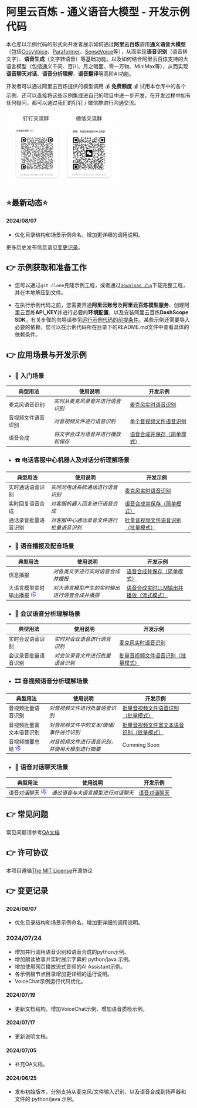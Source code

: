 # 阿里云百炼 - 通义语音大模型 - 开发示例代码

本仓库以示例代码的形式向开发者展示如何通过<strong>阿里云百炼</strong>调用<strong>通义语音大模型</strong>（包括[CosyVoice](https://fun-audio-llm.github.io/)、[Paraformer](https://github.com/modelscope/FunASR)、[SenseVoice](https://fun-audio-llm.github.io/)等），从而实现<strong>语音识别</strong>（语音转文字）、<strong>语音生成</strong>（文字转语音）等基础功能。以及如何结合阿里云百炼支持的大语言模型（包括通义千问、百川、月之暗面、零一万物、MiniMax等），从而实现<strong>语音聊天对话</strong>、<strong>语音分析理解</strong>、<strong>语音翻译</strong>等高阶AI功能。

开发者可以通过阿里云百炼提供的模型调用 :moneybag: **免费额度** :moneybag: 试用本仓库中的各个示例，还可以直接将这些示例集成进自己的项目中进一步开发。在开发过程中如有任何疑问，都可以通过我们的钉钉 / 微信群进行沟通交流。

<img src="./docs/image/groups.png" height="200"/>

## ⭐最新动态⭐
#### 2024/08/07
- 优化目录结构和场景示例命名，增加更详细的调用说明。

更多历史发布信息请见[变更记录](#point_right-变更记录)。

## :point_right: 示例获取和准备工作
- 您可以通过`git clone`克隆示例工程，或者通过[`Download Zip`](https://github.com/aliyun/alibabacloud-bailian-speech-demo/archive/refs/heads/master.zip)下载完整工程，并在本地解压到文件。

- 在执行示例代码之前，您需要开通**阿里云账号**及**阿里云百炼模型服务**、创建阿里云百炼**API\_KEY**并进行必要的**环境配置**，以及安装阿里云百炼**DashScope SDK**，有关步骤的向导请参见[运行示例代码的前提条件](./PREREQUISITES.md)。某些示例还需要导入必要的依赖，您可以在示例代码所在目录下的README.md文件中查看具体的依赖条件。

## :point_right: 应用场景与开发示例

* ### :rocket: 入门场景

| 典型用法 | 使用说明 | 开发示例                                                                          |
| --- | --- |-------------------------------------------------------------------------------|
| 麦克风语音识别 | *实时从麦克风录音并进行语音识别* | [麦克风实时语音识别](./samples/speech-recognition/recognize_speech_from_microphone)    |
| 音视频文件语音识别 | *对音视频文件进行语音识别* | [单个音视频文件语音识别](./samples/speech-recognition/recognize_speech_from_single_file) |
| 语音合成 | *将文字合成为语音并进行播放和保存* | [语音合成并保存（简单模式）](./samples/speech-synthesizer/synthesize_speech_from_text)         |

* ### :telephone: 电话客服中心机器人及对话分析理解场景
| 典型用法 | 使用说明 | 开发示例                                                                                        |
| --- | --- |---------------------------------------------------------------------------------------------|
| 实时通话语音识别 | *实时对电话系统通话进行语音识别* | [麦克风实时语音识别](./samples/speech-recognition/recognize_speech_from_microphone)                    |
| 实时回复语音合成 | *对客服机器人回复进行语音合成* | [语音合成并保存（简单模式）](./samples/speech-synthesizer/synthesize_speech_from_text)                       |
| 通话录音批量语音识别 | *对客服中心通话录音文件进行批量语音识别* | [批量音视频文件语音识别（批量模式）](./samples/speech-recognition/recognize_speech_from_files_by_batch_mode) |


* ### :loudspeaker: 语音播报及配音场景
| 典型用法 | 使用说明 | 开发示例                                                                                |
| --- | --- |-------------------------------------------------------------------------------------|
| 信息播报 | *对各类文字进行实时语音合成并播报* | [语音合成并保存（简单模式）](./samples/speech-synthesizer/synthesize_speech_from_text)               |
| 大语言模型实时输出播报 <img src="./docs/image/logo.svg" height="15"/> | *对大语言模型产生的实时输出进行语音合成并播报* | [语音合成实时LLM输出并播放（流式模式）](./samples/speech-synthesizer/synthesize_speech_from_llm_by_streaming_mode)      |

* ### :raising_hand: 会议语音分析理解场景
| 典型用法 | 使用说明 | 开发示例                                                                                        |
| --- | --- |---------------------------------------------------------------------------------------------|
| 实时会议语音识别 | *实时对会议语音进行语音识别* | [麦克风实时语音识别](./samples/speech-recognition/recognize_speech_from_microphone)                    |
| 会议录音批量语音识别 | *对会议录音文件进行批量语音识别* | [批量音视频文件语音识别（批量模式）](./samples/speech-recognition/recognize_speech_from_files_by_batch_mode) |


* ### :film_strip: 音视频语音分析理解场景
| 典型用法                                                   | 使用说明                      | 开发示例                                                                                        |
|--------------------------------------------------------|---------------------------|---------------------------------------------------------------------------------------------|
| 音视频批量语音识别                        | *对音视频文件进行批量语音识别*          | [批量音视频文件语音识别（批量模式）](./samples/speech-recognition/recognize_speech_from_files_by_batch_mode) |
| 音视频批量富文本语音识别            | *对音视频文件中的文本/情绪/事件进行识别*    | [批量音视频文件富文本语音识别（批量模式）](./samples/speech-recognition/recognize_speech_with_paralinguistics_from_files_by_batch_mode)  |
| 音视频摘要总结 <img src="./docs/image/logo.svg" height="15"/> | *对音视频文件进行语音识别，并使用大模型进行摘要* | Comming Soon                                                                                |

* ### :speech_balloon: 语音对话聊天场景
| 典型用法 | 使用说明 | 开发示例                                       |
| --- | --- |--------------------------------------------|
| 语音对话聊天 <img src="./docs/image/logo.svg" height="15"/>  | *通过语音与大语言模型进行对话聊天* | [语音对话聊天](./samples/speech-plus/voice-chat) |

## :point_right: 常见问题

常见问题请参考[QA文档](docs/QA/qa.md)

## :point_right: 许可协议

本项目遵循[The MIT License](https://opensource.org/license/MIT)开源协议

## :point_right: 变更记录

#### 2024/08/07
- 优化目录结构和场景示例命名，增加更详细的调用说明。

### 2024/07/24
- 增加并行调用语音识别和语音合成的python示例。
- 增加朗读故事并实时展示字幕的 python/java 示例。
- 增加使用网页播放流式音频的AI Assistant示例。
- 各示例根节点目录增加更详细的运行说明。
- VoiceChat示例运行代码优化。

#### 2024/07/19
- 更新文档结构。增加VoiceChat示例、增加语音质检示例。

#### 2024/07/17
- 更新说明文档。

#### 2024/07/05
- 补充QA文档。

#### 2024/06/25
- 发布初始版本，分别支持从麦克风/文件输入识别，以及语音合成到扬声器和文件的 python/java 示例。
